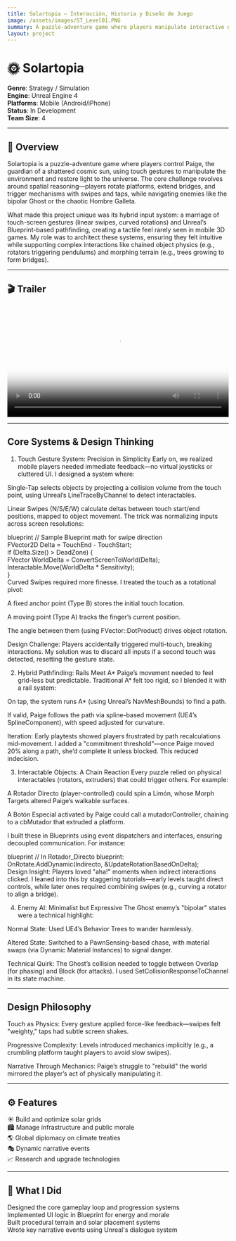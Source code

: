 ```yaml
---
title: Solartopia — Interacción, Historia y Diseño de Juego
image: /assets/images/ST_Level01.PNG
summary: A puzzle-adventure game where players manipulate interactive objects to restore light to a fractured universe, using touch-based gesture controls and hybrid pathfinding.
layout: project
---
```


# 🌞 Solartopia

**Genre**: Strategy / Simulation  
**Engine**: Unreal Engine 4  
**Platforms**: Mobile (Android/iPhone)  
**Status**: In Development  
**Team Size**: 4  

---

## 🧩 Overview

Solartopia is a puzzle-adventure game where players control Paige, the guardian of a shattered cosmic sun, using touch gestures to manipulate the environment and restore light to the universe. The core challenge revolves around spatial reasoning—players rotate platforms, extend bridges, and trigger mechanisms with swipes and taps, while navigating enemies like the bipolar Ghost or the chaotic Hombre Galleta.

What made this project unique was its hybrid input system: a marriage of touch-screen gestures (linear swipes, curved rotations) and Unreal’s Blueprint-based pathfinding, creating a tactile feel rarely seen in mobile 3D games. My role was to architect these systems, ensuring they felt intuitive while supporting complex interactions like chained object physics (e.g., rotators triggering pendulums) and morphing terrain (e.g., trees growing to form bridges).

---

## 🎬 Trailer

<video controls width="100%" poster="/assets/images/solartopia/video-thumbnail.jpg">
  <source src="/assets/videos/assets/videos/Solartopia_PC.mp4" type="video/mp4">
  Your browser does not support the video tag.
</video>

---

## Core Systems & Design Thinking
1. Touch Gesture System: Precision in Simplicity
Early on, we realized mobile players needed immediate feedback—no virtual joysticks or cluttered UI. I designed a system where:

Single-Tap selects objects by projecting a collision volume from the touch point, using Unreal’s LineTraceByChannel to detect interactables.

Linear Swipes (N/S/E/W) calculate deltas between touch start/end positions, mapped to object movement. The trick was normalizing inputs across screen resolutions:

blueprint
// Sample Blueprint math for swipe direction  
FVector2D Delta = TouchEnd - TouchStart;  
if (Delta.Size() > DeadZone) {  
  FVector WorldDelta = ConvertScreenToWorld(Delta);  
  Interactable.Move(WorldDelta * Sensitivity);  
}  
Curved Swipes required more finesse. I treated the touch as a rotational pivot:

A fixed anchor point (Type B) stores the initial touch location.

A moving point (Type A) tracks the finger’s current position.

The angle between them (using FVector::DotProduct) drives object rotation.

Design Challenge: Players accidentally triggered multi-touch, breaking interactions. My solution was to discard all inputs if a second touch was detected, resetting the gesture state.

2. Hybrid Pathfinding: Rails Meet A*
Paige’s movement needed to feel grid-less but predictable. Traditional A* felt too rigid, so I blended it with a rail system:

On tap, the system runs A* (using Unreal’s NavMeshBounds) to find a path.

If valid, Paige follows the path via spline-based movement (UE4’s SplineComponent), with speed adjusted for curvature.

Iteration: Early playtests showed players frustrated by path recalculations mid-movement. I added a "commitment threshold"—once Paige moved 20% along a path, she’d complete it unless blocked. This reduced indecision.

3. Interactable Objects: A Chain Reaction
Every puzzle relied on physical interactables (rotators, extruders) that could trigger others. For example:

A Rotador Directo (player-controlled) could spin a Limón, whose Morph Targets altered Paige’s walkable surfaces.

A Botón Especial activated by Paige could call a mutadorController, chaining to a cbMutador that extruded a platform.

I built these in Blueprints using event dispatchers and interfaces, ensuring decoupled communication. For instance:

blueprint
// In Rotador_Directo blueprint:  
OnRotate.AddDynamic(Indirecto, &UpdateRotationBasedOnDelta);  
Design Insight: Players loved "aha!" moments when indirect interactions clicked. I leaned into this by staggering tutorials—early levels taught direct controls, while later ones required combining swipes (e.g., curving a rotator to align a bridge).

4. Enemy AI: Minimalist but Expressive
The Ghost enemy’s "bipolar" states were a technical highlight:

Normal State: Used UE4’s Behavior Trees to wander harmlessly.

Altered State: Switched to a PawnSensing-based chase, with material swaps (via Dynamic Material Instances) to signal danger.

Technical Quirk: The Ghost’s collision needed to toggle between Overlap (for phasing) and Block (for attacks). I used SetCollisionResponseToChannel in its state machine.

---

## Design Philosophy
Touch as Physics: Every gesture applied force-like feedback—swipes felt "weighty," taps had subtle screen shakes.

Progressive Complexity: Levels introduced mechanics implicitly (e.g., a crumbling platform taught players to avoid slow swipes).

Narrative Through Mechanics: Paige’s struggle to "rebuild" the world mirrored the player’s act of physically manipulating it.

---

## ⚙️ Features

 ☀️ Build and optimize solar grids  
 🏙️ Manage infrastructure and public morale  
 🌎 Global diplomacy on climate treaties  
 🎭 Dynamic narrative events  
 📈 Research and upgrade technologies

---

## 🧠 What I Did

 Designed the core gameplay loop and progression systems  
 Implemented UI logic in Blueprint for energy and morale  
 Built procedural terrain and solar placement systems  
 Wrote key narrative events using Unreal's dialogue system
